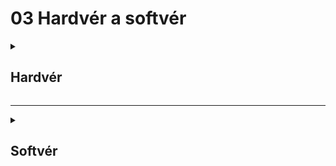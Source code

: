 # 03 Hardvér a softvér

<details>
<summary><h2>Hardvér</h2></summary>

:arrow_right: Počítač s nainštalovaným softvérom SPIKE

:arrow_right:	Help pre Python funkcie sú dostupné online na stránke [Help](https://spike.legoeducation.com/prime/help/lls-help-python#lls-help-python)  

:arrow_right:	Každá skupina bude mať k dispozícii jeden box [LEGO Education SPIKE](https://education.lego.com/en-us/products/lego-education-spike-prime-set/45678/) s mikrokontrolerom, senzormi, motormi a konštrukčnými prvkami.

:low_battery:	**Dbajte na to, aby sa počas vypracovania nevybila batéria**.

:arrow_right:	Kontajnery na bloky a bloky samotné budú k dispozícii podľa potreby.  

</details>  
  
---

<details>
<summary><h2>Softvér</h2></summary>  

:arrow_right:	Na programovanie robotického modulu použite **offline** verziu oficiálneho softvéru [SPIKE](https://education.lego.com/en-us/downloads/spike-app/software/). Programovacím jazykom bude jazyk **Python**. :snake:  

:arrow_right:	Na vytvorenie manuálu pre stavbu robota použite softvér [Studio](https://www.bricklink.com/v3/studio/download.page).

:arrow_right: Pre vytvorenie projektovej dokumentácie použite niektorý z dostupných textových editorov (Microsoft Word, OpenOffice, LibreOffice a pod.).

:arrow_right: Pre vytvorenie prezentácie použite niektorý z dostupných editorov (Microsoft PowerPoint, OpenOffice, LibreOffice a pod.).  

---

![OBR](https://github.com/PavolSte/Robotika4/blob/f28b41b259a8da2fb75b20ab0b11bc5c0a994a3d/S%C3%BAbory/Hardv%C3%A9r%20a%20softv%C3%A9r.png)

---

</details>
